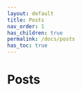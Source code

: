 ```yaml
---
layout: default
title: Posts
nav_order: 1
has_children: true
permalink: /docs/posts
has_toc: true
---
```


# Posts

